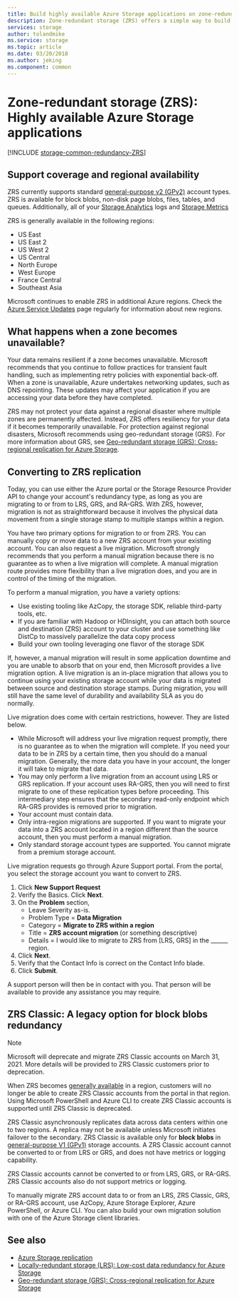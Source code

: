 ```yaml
---
title: Build highly available Azure Storage applications on zone-redundant storage (ZRS) | Microsoft Docs
description: Zone-redundant storage (ZRS) offers a simple way to build highly available applications. ZRS protects against hardware failures in the datacenter, and against some regional disasters.
services: storage
author: tolandmike
ms.service: storage
ms.topic: article
ms.date: 03/20/2018
ms.author: jeking
ms.component: common
---
```


# Zone-redundant storage (ZRS): Highly available Azure Storage applications
[!INCLUDE [storage-common-redundancy-ZRS](../../../includes/storage-common-redundancy-zrs.md)]

## Support coverage and regional availability
ZRS currently supports standard [general-purpose v2 (GPv2)](storage-account-options.md?toc=%2fazure%2fstorage%2ffiles%2ftoc.json#general-purpose-v2-accounts) account types. ZRS is available for block blobs, non-disk page blobs, files, tables, and queues. Additionally, all of your [Storage Analytics](storage-analytics.md?toc=%2fazure%2fstorage%2ffiles%2ftoc.json) logs and [Storage Metrics](storage-enable-and-view-metrics.md?toc=%2fazure%2fstorage%2ffiles%2ftoc.json)

ZRS is generally available in the following regions:

- US East
- US East 2
- US West 2
- US Central
- North Europe
- West Europe
- France Central
- Southeast Asia

Microsoft continues to enable ZRS in additional Azure regions. Check the [Azure Service Updates](https://azure.microsoft.com/updates/) page regularly for information about new regions.

## What happens when a zone becomes unavailable?
Your data remains resilient if a zone becomes unavailable. Microsoft recommends that you continue to follow practices for transient fault handling, such as implementing retry policies with exponential back-off. When a zone is unavailable, Azure undertakes networking updates, such as DNS repointing. These updates may affect your application if you are accessing your data before they have completed.

ZRS may not protect your data against a regional disaster where multiple zones are permanently affected. Instead, ZRS offers resiliency for your data if it becomes temporarily unavailable. For protection against regional disasters, Microsoft recommends using geo-redundant storage (GRS). For more information about GRS, see [Geo-redundant storage (GRS): Cross-regional replication for Azure Storage](storage-redundancy-grs.md?toc=%2fazure%2fstorage%2ffiles%2ftoc.json).

## Converting to ZRS replication
Today, you can use either the Azure portal or the Storage Resource Provider API to change your account's redundancy type, as long as you are migrating to or from to LRS, GRS, and RA-GRS. With ZRS, however, migration is not as straightforward because it involves the physical data movement from a single storage stamp to multiple stamps within a region. 

You have two primary options for migration to or from ZRS. You can manually copy or move data to a new ZRS account from your existing account. You can also  request a live migration. Microsoft strongly recommends that you perform a manual migration because there is no guarantee as to when a live migration will complete. A manual migration route provides more flexibility than a live migration does, and you are in control of the timing of the migration.

To perform a manual migration, you have a variety options:
- Use existing tooling like AzCopy, the storage SDK, reliable third-party tools, etc.
- If you are familiar with Hadoop or HDInsight, you can attach both source and destination (ZRS) account to your cluster and use something like DistCp to massively parallelize the data copy process
- Build your own tooling leveraging one flavor of the storage SDK

If, however, a manual migration will result in some application downtime and you are unable to absorb that on your end, then Microsoft provides a live migration option. A live migration is an in-place migration that allows you to continue using your existing storage account while your data is migrated between source and destination storage stamps. During migration, you will still have the same level of durability and availability SLA as you do normally.

Live migration does come with certain restrictions, however. They are listed below.

- While Microsoft will address your live migration request promptly, there is no guarantee as to when the migration will complete. If you need your data to be in ZRS by a certain time, then you should do a manual migration. Generally, the more data you have in your account, the longer it will take to migrate that data. 
- You may only perform a live migration from an account using LRS or GRS replication. If your account uses RA-GRS, then you will need to first migrate to one of these replication types before proceeding. This intermediary step ensures that the secondary read-only endpoint which RA-GRS provides is removed prior to migration.
- Your account must contain data.
- Only intra-region migrations are supported. If you want to migrate your data into a ZRS account located in a region different than the source account, then you must perform a manual migration.
- Only standard storage account types are supported. You cannot migrate from a premium storage account.

Live migration requests go through Azure Support portal. From the portal, you select the storage account you want to convert to ZRS.
1. Click **New Support Request**
2. Verify the Basics. Click **Next**. 
3. On the **Problem** section, 
    - Leave Severity as-is.
    - Problem Type = **Data Migration**
    - Category = **Migrate to ZRS within a region**
    - Title = **ZRS account migration** (or something descriptive)
    - Details = I would like to migrate to ZRS from [LRS, GRS] in the ______ region. 
4. Click **Next**.
5. Verify that the Contact Info is correct on the Contact Info blade.
6. Click **Submit**.

A support person will then be in contact with you. That person will be available to provide any assistance you may require. 

## ZRS Classic: A legacy option for block blobs redundancy
> [!NOTE]
> Microsoft will deprecate and migrate ZRS Classic accounts on March 31, 2021. More details will be provided to ZRS Classic customers prior to deprecation. 
>
> When ZRS becomes [generally available](#support-coverage-and-regional-availability) in a region, customers will no longer be able to create ZRS Classic accounts from the portal in that region. Using Microsoft PowerShell and Azure CLI to create ZRS Classic accounts is supported until ZRS Classic is deprecated.

ZRS Classic asynchronously replicates data across data centers within one to two regions. A replica may not be available unless Microsoft initiates failover to the secondary. ZRS Classic is available only for **block blobs** in [general-purpose V1 (GPv1)](storage-account-options.md?toc=%2fazure%2fstorage%2ffiles%2ftoc.json#general-purpose-v1-accounts) storage accounts. A ZRS Classic account cannot be converted to or from LRS or GRS, and does not have metrics or logging capability.

ZRS Classic accounts cannot be converted to or from LRS, GRS, or RA-GRS. ZRS Classic accounts also do not support metrics or logging.

To manually migrate ZRS account data to or from an LRS, ZRS Classic, GRS, or RA-GRS account, use AzCopy, Azure Storage Explorer, Azure PowerShell, or Azure CLI. You can also build your own migration solution with one of the Azure Storage client libraries.

## See also
- [Azure Storage replication](storage-redundancy.md)
- [Locally-redundant storage (LRS): Low-cost data redundancy for Azure Storage](storage-redundancy-lrs.md)
- [Geo-redundant storage (GRS): Cross-regional replication for Azure Storage](storage-redundancy-grs.md)